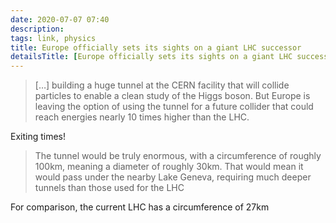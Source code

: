 ```yaml
---
date: 2020-07-07 07:40
description:
tags: link, physics
title: Europe officially sets its sights on a giant LHC successor
detailsTitle: [Europe officially sets its sights on a giant LHC successor](https://arstechnica.com/science/2020/06/europe-officially-sets-its-sights-on-a-giant-lhc-successor/)
---
```


> […] building a huge tunnel at the CERN facility that will collide particles to enable a clean study of the Higgs boson. But Europe is leaving the option of using the tunnel for a future collider that could reach energies nearly 10 times higher than the LHC.

Exiting times!

> The tunnel would be truly enormous, with a circumference of roughly 100km, meaning a diameter of roughly 30km. That would mean it would pass under the nearby Lake Geneva, requiring much deeper tunnels than those used for the LHC

For comparison, the current LHC has a circumference of 27km
